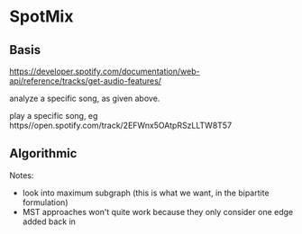 # SpotMix

## Basis
https://developer.spotify.com/documentation/web-api/reference/tracks/get-audio-features/

analyze a specific song, as given above.

play a specific song, eg
https//open.spotify.com/track/2EFWnx5OAtpRSzLLTW8T57


## Algorithmic

Notes:
 * look into maximum subgraph (this is what we want, in the bipartite formulation)
 * MST approaches won't quite work because they only consider one edge added back in

